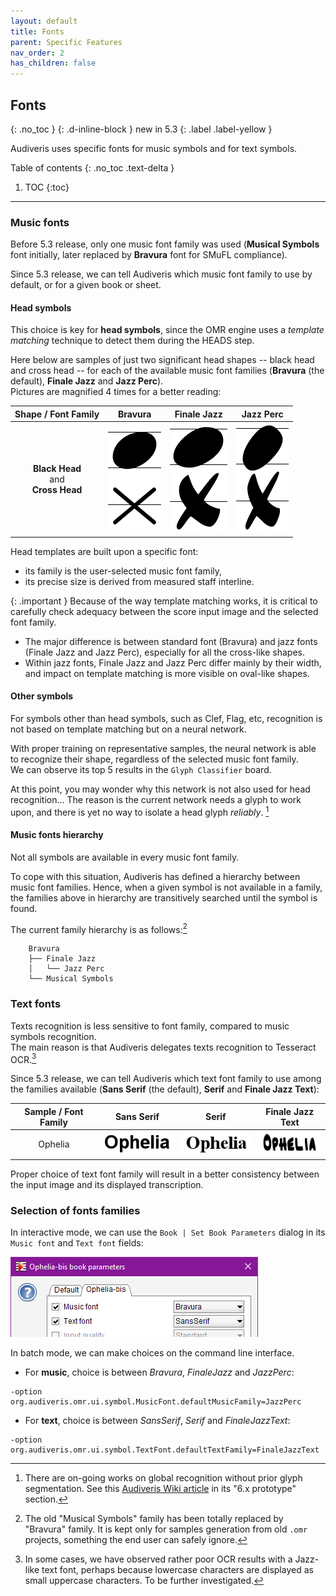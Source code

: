 ```yaml
---
layout: default
title: Fonts
parent: Specific Features
nav_order: 2
has_children: false
---
```

## Fonts
{: .no_toc }
{: .d-inline-block }
new in 5.3
{: .label .label-yellow }

Audiveris uses specific fonts for music symbols and for text symbols.

Table of contents
{: .no_toc .text-delta }
1. TOC
{:toc}
---

### Music fonts

Before 5.3 release, only one music font family was used (**Musical Symbols** font initially,
later replaced by **Bravura** font for SMuFL compliance).

Since 5.3 release, we can tell Audiveris which music font family to use by default,
or for a given book or sheet.

#### Head symbols

This choice is key for **head symbols**, since the OMR engine uses a *template matching* technique to
detect them during the HEADS step.

Here below are samples of just two significant head shapes -- black head and cross head --
for each of the available music font families
(**Bravura** (the default), **Finale Jazz** and **Jazz Perc**).  
Pictures are magnified 4 times for a better reading:

| Shape / Font Family | Bravura | Finale Jazz | Jazz Perc |
| :---:|  :---:|  :---:|  :---:|
| **Black Head** <br> and <br> **Cross Head**  | ![](../assets/images/heads_bravura.png)| ![](../assets/images/heads_finale_jazz.png)| ![](../assets/images/heads_jazz_perc.png)|

Head templates are built upon a specific font:
- its family is the user-selected music font family,
- its precise size is derived from measured staff interline.

{: .important }
Because of the way template matching works, it is critical to carefully check 
adequacy between the score input image and the selected font family.
- The major difference is between standard font (Bravura) and jazz fonts (Finale Jazz and Jazz Perc),
especially for all the cross-like shapes.
- Within jazz fonts, Finale Jazz and Jazz Perc differ mainly by their width, and impact
on template matching is more visible on oval-like shapes.

#### Other symbols

For symbols other than head symbols, such as Clef, Flag, etc,
recognition is not based on template matching but on a neural network.

With proper training on representative samples, the neural network is able to recognize their shape,
regardless of the selected music font family.  
We can observe its top 5 results in the ``Glyph Classifier`` board.

At this point, you may wonder why this network is not also used for head recognition...
The reason is the current network needs a glyph to work upon, and there is yet no way to isolate
a head glyph *reliably*.
[^prototype]

#### Music fonts hierarchy

Not all symbols are available in every music font family.

To cope with this situation, Audiveris has defined a hierarchy between music font families.
Hence, when a given symbol is not available in a family, the families above in hierarchy are 
transitively searched until the symbol is found.

The current family hierarchy is as follows:[^musical_symbols]

```
    Bravura
    ├── Finale Jazz
    │   └── Jazz Perc
    └── Musical Symbols
```

### Text fonts

Texts recognition is less sensitive to font family, compared to music symbols recognition.  
The main reason is that Audiveris delegates texts recognition to Tesseract OCR.[^ocr_font]

Since 5.3 release, we can tell Audiveris which text font family to use among the families available
(**Sans Serif** (the default), **Serif** and **Finale Jazz Text**):

| Sample / Font Family | Sans Serif | Serif | Finale Jazz Text |
| :---: | :---: | :---: | :---: |
| Ophelia |![](../assets/images/font_sans_serif.png)|![](../assets/images/font_serif.png)|![](../assets/images/font_finale_jazz_text.png)|

Proper choice of text font family will result in a better consistency between the input image
and its displayed transcription.

### Selection of fonts families

In interactive mode, we can use the ``Book | Set Book Parameters`` dialog in its ``Music font``
and ``Text font`` fields:

![](../assets/images/fonts_selection.png)

In batch mode, we can make choices on the command line interface.

- For **music**, choice is between *Bravura*, *FinaleJazz* and *JazzPerc*:  
```
-option org.audiveris.omr.ui.symbol.MusicFont.defaultMusicFamily=JazzPerc
```

- For **text**, choice is between *SansSerif*, *Serif* and *FinaleJazzText*:  
```
-option org.audiveris.omr.ui.symbol.TextFont.defaultTextFamily=FinaleJazzText
```

[^musical_symbols]: The old "Musical Symbols" family has been totally replaced by "Bravura" family. It is kept only for samples generation from old ``.omr`` projects, something the end user can safely ignore.

[^ocr_font]: In some cases, we have observed rather poor OCR results with a Jazz-like text font, perhaps because lowercase characters are displayed as small uppercase characters. To be further investigated.

[^prototype]: There are on-going works on global recognition without prior glyph segmentation. See this [Audiveris Wiki article](https://github.com/Audiveris/audiveris/wiki) in its "6.x prototype" section.
